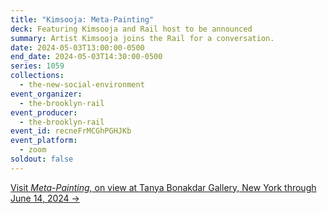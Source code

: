 ```yaml
---
title: "Kimsooja: Meta-Painting"
deck: Featuring Kimsooja and Rail host to be announced
summary: Artist Kimsooja joins the Rail for a conversation.
date: 2024-05-03T13:00:00-0500
end_date: 2024-05-03T14:30:00-0500
series: 1059
collections:
  - the-new-social-environment
event_organizer:
  - the-brooklyn-rail
event_producer:
  - the-brooklyn-rail
event_id: recneFrMCGhPGHJKb
event_platform:
  - zoom
soldout: false
---
```

[V﻿isit *Meta-Painting,* on view at Tanya Bonakdar Gallery, New York through June 14, 2024 →](https://www.tanyabonakdargallery.com/exhibitions/790-kimsooja-meta-painting-tanya-bonakdar-gallery-new-york/)